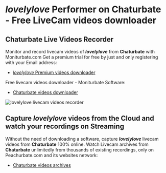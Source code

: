 # _lovelylove_ Performer on Chaturbate - Free LiveCam videos downloader

## Chaturbate Live Videos Recorder

Monitor and record livecam videos of **_lovelylove_** from **Chaturbate** with Moniturbate.com
Get a premium trial for free by just and only registering with your Email address:
* [_lovelylove_ Premium videos downloader](https://moniturbate.com/request-demo-licence-key.html)

Free livecam videos downloader - Moniturbate Software:
* [Chaturbate videos downloader](https://moniturbate.com/moniturbate-download-software.html)

![_lovelylove_ livecam videos recorder](https://peachurnet.com/templates/moniturbate-software.png)


## Capture _lovelylove_ videos from the Cloud and watch your recordings on Streaming

Without the need of downloading a software, capture **_lovelylove_** livecam videos from **Chaturbate** 100% online.
Watch Livecam archives from **Chaturbate** unlimitedly from thousands of existing recordings, only on Peachurbate.com and its websites network:
* [Chaturbate videos archives](https://peachurnet.com/)